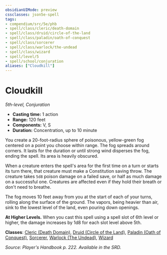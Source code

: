 ```yaml
---
obsidianUIMode: preview
cssclasses: json5e-spell
tags:
- compendium/src/5e/phb
- spell/class/cleric/death-domain
- spell/class/druid/circle-of-the-land
- spell/class/paladin/oath-of-conquest
- spell/class/sorcerer
- spell/class/warlock/the-undead
- spell/class/wizard
- spell/level/5
- spell/school/conjuration
aliases: ["Cloudkill"]
---
```

# Cloudkill
*5th-level, Conjuration*  

- **Casting time:** 1 action
- **Range:** 120 feet
- **Components:** V, S
- **Duration:** Concentration, up to 10 minute

You create a 20-foot-radius sphere of poisonous, yellow-green fog centered on a point you choose within range. The fog spreads around corners. It lasts for the duration or until strong wind disperses the fog, ending the spell. Its area is heavily obscured.

When a creature enters the spell's area for the first time on a turn or starts its turn there, that creature must make a Constitution saving throw. The creature takes `5d8` poison damage on a failed save, or half as much damage on a successful one. Creatures are affected even if they hold their breath or don't need to breathe.

The fog moves 10 feet away from you at the start of each of your turns, rolling along the surface of the ground. The vapors, being heavier than air, sink to the lowest level of the land, even pouring down openings.

**At Higher Levels.** When you cast this spell using a spell slot of 6th level or higher, the damage increases by 1d8 for each slot level above 5th.

**Classes**: [Cleric (Death Domain)](z_compendium/classes/cleric-death-domain.md), [Druid (Circle of the Land)](z_compendium/classes/druid-circle-of-the-land.md), [Paladin (Oath of Conquest)](z_compendium/classes/paladin-oath-of-conquest-xge.md), [Sorcerer](z_compendium/classes/sorcerer.md), [Warlock (The Undead)](z_compendium/classes/warlock-the-undead-vrgr.md), [Wizard](z_compendium/classes/wizard.md)

*Source: Player's Handbook p. 222. Available in the SRD.*